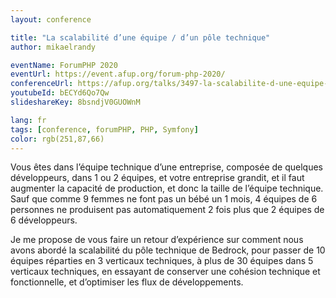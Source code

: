 ```yaml
---
layout: conference

title: "La scalabilité d’une équipe / d’un pôle technique"
author: mikaelrandy

eventName: ForumPHP 2020
eventUrl: https://event.afup.org/forum-php-2020/
conferenceUrl: https://afup.org/talks/3497-la-scalabilite-d-une-equipe-d-un-pole-technique
youtubeId: bECYd6Qo7Qw
slideshareKey: 8bsndjV0GUOWnM

lang: fr
tags: [conference, forumPHP, PHP, Symfony]
color: rgb(251,87,66)
---
```


Vous êtes dans l’équipe technique d’une entreprise, composée de quelques développeurs, dans 1 ou 2 équipes, et votre entreprise grandit, et il faut augmenter la capacité de production, et donc la taille de l’équipe technique. Sauf que comme 9 femmes ne font pas un bébé un 1 mois, 4 équipes de 6 personnes ne produisent pas automatiquement 2 fois plus que 2 équipes de 6 développeurs.

Je me propose de vous faire un retour d’expérience sur comment nous avons abordé la scalabilité du pôle technique de Bedrock, pour passer de 10 équipes réparties en 3 verticaux techniques, à plus de 30 équipes dans 5 verticaux techniques, en essayant de conserver une cohésion technique et fonctionnelle, et d’optimiser les flux de développements.

